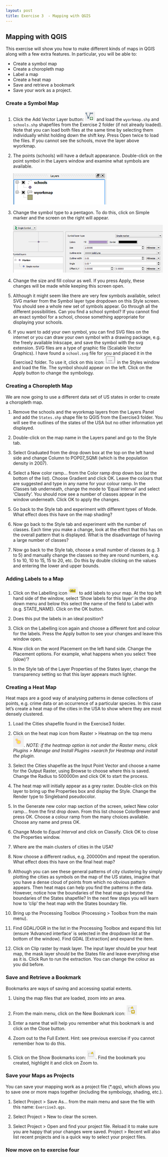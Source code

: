```yaml
---
layout: post
title: Exercise 3  - Mapping with QGIS
---
```


## Mapping with QGIS
This exercise will show you how to make different kinds of maps in QGIS along with a few extra features. In particular, you will be able to:

- Create a symbol map
- Create a choropleth map
- Label a map
- Create a heat map
- Save and retrieve a bookmark
- Save your work as a project.

### Create a Symbol Map
1. Click the Add Vector Layer button: ![alt text](/img/fig3-1.png)
and load the `wyorkmap.shp` and `schools.shp` shapefiles from the Exercise 2 folder (if not already loaded). Note that you can load both files at the same time by selecting them individually whilst holding down the shift key. Press Open twice to load the files. If you cannot see the schools, move the layer above wyorkmap.

2. The points (schools) will have a default appearance. Double-click on the point symbol in the Layers window and examine what symbols are available.

	![alt text](/img/fig3-2.png)

3. Change the symbol type to a pentagon. To do this, click on Simple marker and the screen on the right will appear.

	![alt text](/img/fig3-3.png)

4. Change the size and fill colour as well. If you press Apply, these changes will be made while keeping this screen open.

5. Although it might seem like there are very few symbols available, select SVG marker from the Symbol layer type dropdown on this Style screen. You should see a whole new set of symbols appear. Go through all the different possibilities. Can you find a school symbol? If you cannot find an exact symbol for a school, choose something appropriate for displaying your schools.

6. If you want to add your own symbol, you can find SVG files on the internet or you can draw your
own symbol with a drawing package, e.g. the freely available Inkscape, and save the symbol with
the svg extension. SVG files are a type of graphic file (Scalable Vector Graphics). I have found
a `school.svg` file for you and placed it in the Exercise2 folder. To use it, click on this icon: ![alt text](/img/fig3-4.png) in the Styles window and load the file. The symbol should appear on the left. Click on the Apply
button to change the symbology.

### Creating a Choropleth Map
We are now going to use a different data set of US states in order to create a choropleth map.

1. Remove the schools and the wyorkmap layers from the Layers Panel and add the `States.shp` shape
file to QGIS from the Exercise3 folder. You will see the outlines of the states of the USA but no
other information yet displayed.

2. Double-click on the map name in the Layers panel and go to the Style tab.

3. Select Graduated from the drop down box at the top on the left hand side and change Column
to POP07_SQMI (which is the population density in 2007).

4. Select a New color ramp… from the Color ramp drop down box (at the bottom of the list).
Choose Gradient and click OK. Leave the colours that are suggested and type in any name for
your colour ramp. In the Classes tab underneath, change the mode to ‘Equal Interval’ and select
‘Classify’. You should now see a number of classes appear in the window underneath. Click OK to
apply the changes.

5. Go back to the Style tab and experiment with different types of Mode. What effect does this
have on the map shading?

6. Now go back to the Style tab and experiment with the number of classes. Each time you make a
change, look at the effect that this has on the overall pattern that is displayed. What is the
disadvantage of having a large number of classes?

7. Now go back to the Style tab, choose a small number of classes (e.g. 3 to 5) and manually change
the classes so they are round numbers, e.g. 5 to 10, 10 to 15, 15 to 20, etc. Do this by double
clicking on the values and entering the lower and upper bounds.

### Adding Labels to a Map
1. Click on the Labelling icon ![alt text](/img/fig3-5.png) to add labels to your map. At the top left hand side of the
window, select ‘Show labels for this layer’ in the drop down menu and below this select the
name of the field to Label with (e.g. STATE_NAME). Click on the OK button.

2. Does this put the labels in an ideal position?

3. Click on the Labelling icon again and choose a different font and colour for the labels. Press the Apply button to see your changes and leave this window open.

4. Now click on the word Placement on the left hand side. Change the Placement options. For example, what happens when you select ‘free (slow)’?

5. In the Style tab of the Layer Properties of the States layer, change the transparency setting so that this layer appears much lighter.

### Creating a Heat Map
Heat maps are a good way of analysing patterns in dense collections of points, e.g. crime data or an occurrence of a particular species. In this case let’s create a heat map of the cities in the USA to show where they are most densely clustered.

1. Load the Cities shapefile found in the Exercise3 folder.

2. Click on the heat map icon from Raster > Heatmap on the top menu ![alt text](/img/fig3-6.png).
	*NOTE: if the heatmap option is not under the Raster menu, click Plugins > Manage and Install Plugins >search for Heatmap and install the plugin.*

3. Select the Cities shapefile as the Input Point Vector and choose a name for the Output Raster, using Browse to choose where this is saved. Change the Radius to 500000m and click OK to start the process.

4. The heat map will initially appear as a grey raster. Double-click on this layer to bring up the Properties box and display the Style. Change the Render type to Singleband pseudocolor.

5. In the Generate new color map section of the screen, select New color ramp… from the first drop down. From this list choose ColorBrewer and press OK. Choose a colour ramp from the many choices available. Choose any name and press OK.

6. Change Mode to *Equal Interval* and click on Classify. Click OK to close the Properties window.

7. Where are the main clusters of cities in the USA?

8. Now choose a different radius, e.g. 200000m and repeat the operation. What effect does this have on the final heat map?

9. Although you can see these general patterns of city clustering by simply plotting the cities as symbols on the map of the US states, imagine that you have a dense cloud of points from which no obvious pattern appears. Then heat maps can help you find the patterns in the data. However, notice how the boundaries of the heat map go beyond the boundaries of the States shapefile? In the next few steps you will learn how to ‘clip’ the heat map with the States boundary file.

10. Bring up the Processing Toolbox (Processing > Toolbox from the main menu).

11. Find GDAL/OGR in the list in the Processing Toolbox and expand this list (ensure ‘Advanced interface’ is selected in the dropdown list at the bottom of the window). Find GDAL [Extraction] and expand the item.

12. Click on Clip raster by mask layer. The input layer should be your heat map, the mask layer should be the States file and leave everything else as it is. Click Run to run the extraction. You can change the colour as you did before.

### Save and Retrieve a Bookmark
Bookmarks are ways of saving and accessing spatial extents.

1. Using the map files that are loaded, zoom into an area.

2. From the main menu, click on the New Bookmark icon: ![alt text](/img/fig3-7.png)

3. Enter a name that will help you remember what this bookmark is and click on the Close button.

4. Zoom out to the Full Extent. Hint: see previous exercise if you cannot remember how to do this.

5. Click on the Show Bookmarks icon: ![alt text](/img/fig3-8.png). Find the bookmark you created, highlight it and click on Zoom to.

### Save your Maps as Projects
You can save your mapping work as a project file (*.qgs), which allows you to save one or more maps together (including the symbology, shading, etc.).

1. Select Project > Save As… from the main menu and save the file with this name: `Exercise3.qgs`.

2. Select Project > New to clear the screen.

3. Select Project > Open and find your project file. Reload it to make sure you are happy that your changes were saved. Project > Recent will also list recent projects and is a quick way to select your project files.

### Now move on to exercise four
